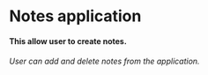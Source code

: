 # Notes application

#### This allow user to create notes.

###### User can add and delete notes from the application.
